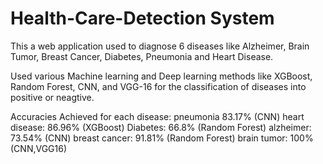 # Health-Care-Detection System
This a web application used to diagnose 6 diseases like Alzheimer, Brain Tumor, Breast Cancer, Diabetes, Pneumonia and Heart Disease.

Used various Machine learning and Deep learning methods like XGBoost, Random Forest, CNN, and VGG-16 for the classification of diseases into positive or neagtive.

Accuracies Achieved for each disease:
pneumonia 83.17% (CNN)
heart disease: 86.96% (XGBoost)
Diabetes: 66.8% (Random Forest)
alzheimer: 73.54% (CNN)
breast cancer: 91.81% (Random Forest)
brain tumor: 100% (CNN,VGG16)
